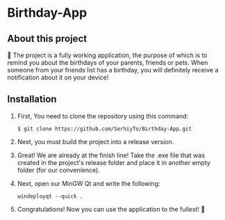 # Birthday-App
## About this project
🎁 The project is a fully working application, the purpose of which is to remind you about the birthdays of your parents, friends or pets. 
When someone from your friends list has a birthday, you will definitely receive a notification about it on your device!

## Installation
1. First, You need to clone the repository using this command:
   
   `$ git clone https://github.com/SerhiyTo/Birthday-App.git`
   
3. Next, you must build the project into a release version.  

4. Great! We are already at the finish line! Take the .exe file that was created in the project's release folder and place it in another empty folder (for our convenience).
   
5. Next, open our MinGW Qt and write the following:
   
      `windeployqt --quick . `

6. Congratulations! Now you can use the application to the fullest! 🎉
